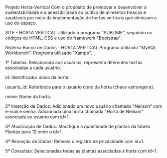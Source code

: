 Projeto Horta-Vertical
Com o propósito de promover e desenvolver a sustentabilidade e a acessibilidade ao cultivo de alimentos frescos e saudáveis ​​por meio da implementação de hortas verticais que otimizam o uso do espaço.

SITE - HORTA VERTICAL
Utilizado o programa "SUBLIME", seguindo os códigos de HTML, CSS e uso do framework "Bootstrap".

Sistema Banco de Dados - HORTA VERTICAL
Programa utilizado "MySQL Workbench". Programa utilizado "Xampp".

1º Tabelas:
Relacionado aos usuários, representa diferentes hortas associadas a cada usuário.

id: Identificador único da horta.

usuario_id: Referência para o usuário dono da horta (chave estrangeira).

nome: Nome da horta.

2º Inserção de Dados:
Adicionado um novo usuário chamado "Neilson" com e-mail e senha. Adicionada uma horta chamada "Horta de Neilson" associada ao usuário com id=1.

3ª Atualização de Dados:
Modifique a quantidade de plantas da tabela Plantas para 12 onde o id=1.

4º Remoção de Dados:
Remova o registro de privacidade com id=1.

5º Consultas:
Selecionadas todas as plantas associadas à horta com id=1.
